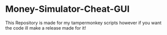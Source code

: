 # Money-Simulator-Cheat-GUI
This Repository is made for my tampermonkey scripts however if you want the code ill make a release made for it!
